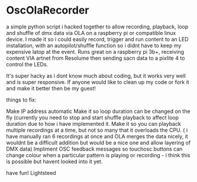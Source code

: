 # OscOlaRecorder

a simple python script i hacked together to allow recording, playback, loop and shuffle of dmx data via OLA on a raspberry pi or compatible linux device.
I made it so i could easily record, trigger and run content to an LED installation, with an autopilot/shuffle function so i didnt have to keep my expensive latop at the event.
Runs great on a raspberry pi 3b+, receiving content VIA artnet from Resolume then sending sacn data to a pixlite 4 to control the LEDs.

It's super hacky as i dont know much about coding, but it works very well and is super responsive. If anyone would like to clean up my code or fork it and make it better then be my guest!

things to fix:

Make IP address automatic
Make it so loop duration can be changed on the fly (currently you need to stop and start shuffle playback to affect loop duration due to how i have implemented it.
Make it so you can playback multiple recordings at a time, but not so many that it overloads the CPU. ( i have manually ran 6 recordings at once and OLA merges the data nicely, it wouldnt be a difficult addition but would be a nice one and allow layering of DMX data)
Impliment OSC feedback messages so touchosc buttons can change colour when a particular pattern is playing or recording - i think this is possible but havent looked into it yet.

have fun!
Lightsteed
